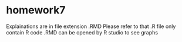 # homework7
Explainations are in file extension .RMD Please refer to that
.R file only contain R code
.RMD can be opened by R studio to see graphs
